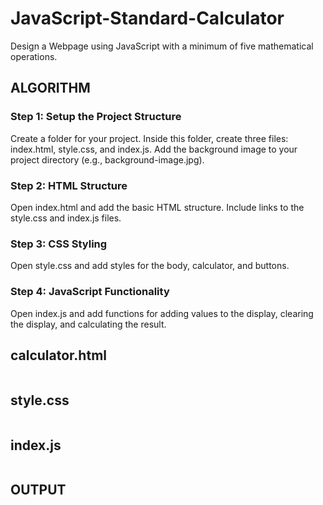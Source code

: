 # JavaScript-Standard-Calculator


Design a Webpage using JavaScript with a minimum of five mathematical operations.


## ALGORITHM

### Step 1: Setup the Project Structure

Create a folder for your project.
Inside this folder, create three files: index.html, style.css, and index.js.
Add the background image to your project directory (e.g., background-image.jpg).

### Step 2: HTML Structure

Open index.html and add the basic HTML structure.
Include links to the style.css and index.js files.

### Step 3: CSS Styling

Open style.css and add styles for the body, calculator, and buttons.

### Step 4: JavaScript Functionality

Open index.js and add functions for adding values to the display, clearing the display, and calculating the result.


## calculator.html

```

```

## style.css

```

```

## index.js

```

```



## OUTPUT


